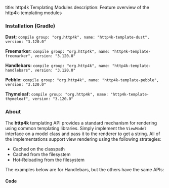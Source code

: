title: http4k Templating Modules
description: Feature overview of the http4k-templating modules

### Installation (Gradle)
**Dust:** ```compile group: "org.http4k", name: "http4k-template-dust", version: "3.120.0"```

**Freemarker:** ```compile group: "org.http4k", name: "http4k-template-freemarker", version: "3.120.0"```

**Handlebars:** ```compile group: "org.http4k", name: "http4k-template-handlebars", version: "3.120.0"```

**Pebble:** ```compile group: "org.http4k", name: "http4k-template-pebble", version: "3.120.0"```

**Thymeleaf:** ```compile group: "org.http4k", name: "http4k-template-thymeleaf", version: "3.120.0"```

### About
The **http4k** templating API provides a standard mechanism for rendering using common templating libraries. Simply implement the `ViewModel` interface on a model class and pass it to the renderer to get a string. All of the implementations support view rendering using the following strategies:

* Cached on the classpath
* Cached from the filesystem
* Hot-Reloading from the filesystem

The examples below are for Handlebars, but the others have the same APIs:

#### Code  [<img class="octocat"/>](https://github.com/http4k/http4k/blob/master/src/docs/guide/modules/templating/example.kt)

 <script src="https://gist-it.appspot.com/https://github.com/http4k/http4k/blob/master/src/docs/guide/modules/templating/example.kt"></script>
